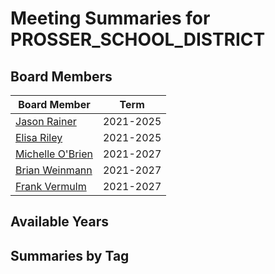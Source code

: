 # Meeting Summaries for PROSSER_SCHOOL_DISTRICT

## Board Members

| Board Member       | Term           |
|--------------------|----------------|
| [Jason Rainer](board_member_7.md) | 2021-2025 |
| [Elisa Riley](board_member_8.md) | 2021-2025 |
| [Michelle O'Brien](board_member_9.md) | 2021-2027 |
| [Brian Weinmann](board_member_10.md) | 2021-2027 |
| [Frank Vermulm](board_member_11.md) | 2021-2027 |

## Available Years

## Summaries by Tag
